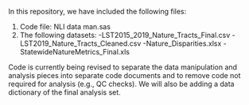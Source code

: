 In this repository, we have included the following files:
1. Code file: NLI data man.sas
2. The following datasets:
-LST2015_2019_Nature_Tracts_Final.csv
-LST2019_Nature_Tracts_Cleaned.csv
-Nature_Disparities.xlsx
-StatewideNatureMetrics_Final.xls

Code is currently being revised to separate the data manipulation and analysis pieces into separate code documents and to remove code not required for analysis (e.g., QC checks). We will also be adding a data dictionary of the final analysis set.
